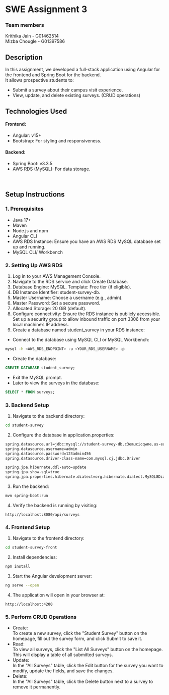 # SWE Assignment 3
### Team members
Krithika Jain - G01462514<br>
Mizba Chougle - G01397586

## Description
In this assignment, we developed a full-stack application using Angular for the frontend and Spring Boot for the backend. <br>
It allows prospective students to:
- Submit a survey about their campus visit experience.
- View, update, and delete existing surveys. (CRUD operations)

## Technologies Used
#### Frontend:
- Angular: v15+
- Bootstrap: For styling and responsiveness.
#### Backend:
- Spring Boot: v3.3.5
- AWS RDS (MySQL): For data storage.
<br>

## Setup Instructions
### 1. Prerequisites
- Java 17+
- Maven
- Node.js and npm
- Angular CLI
- AWS RDS Instance: Ensure you have an AWS RDS MySQL database set up and running.
- MySQL CLI/ Workbench

###  2. Setting Up AWS RDS
1. Log in to your AWS Management Console.
2. Navigate to the RDS service and click Create Database.
3. Database Engine: MySQL.
Template: Free tier (if eligible).
4. DB Instance Identifier: student-survey-db.
5. Master Username: Choose a username (e.g., admin).
6. Master Password: Set a secure password.
7. Allocated Storage: 20 GiB (default).
8. Configure connectivity:
Ensure the RDS instance is publicly accessible.
Set up a security group to allow inbound traffic on port 3306 from your local machine’s IP address.
9. Create a database named student_survey in your RDS instance:
- Connect to the database using MySQL CLI or MySQL Workbench:
```bash
mysql -h <AWS_RDS_ENDPOINT> -u <YOUR_RDS_USERNAME> -p
```
- Create the database:
```sql
CREATE DATABASE student_survey;
```
- Exit the MySQL prompt.
- Later to view the surveys in the database:
```sql
SELECT * FROM surveys;
```

### 3. Backend Setup
1. Navigate to the backend directory:
```bash
cd student-survey
```
2. Configure the database in application.properties: 
```bash
spring.datasource.url=jdbc:mysql://student-survey-db.c3emucicqwne.us-east-1.rds.amazonaws.com:3306/student_survey
spring.datasource.username=admin
spring.datasource.password=123admin456
spring.datasource.driver-class-name=com.mysql.cj.jdbc.Driver

spring.jpa.hibernate.ddl-auto=update
spring.jpa.show-sql=true
spring.jpa.properties.hibernate.dialect=org.hibernate.dialect.MySQL8Dialect
```
3. Run the backend:
```bash
mvn spring-boot:run
```
4. Verify the backend is running by visiting:
```arduino
http://localhost:8080/api/surveys
```

### 4. Frontend Setup
1. Navigate to the frontend directory:
```bash
cd student-survey-front
```
2. Install dependencies:
```bash
npm install
```
3. Start the Angular development server:
```bash
ng serve --open
```
4. The application will open in your browser at:
```arduino
http://localhost:4200
```


### 5. Perform CRUD Operations
- Create: <br>To create a new survey, click the "Student Survey" button on the homepage, fill out the survey form, and click Submit to save it.
- Read: <br>To view all surveys, click the "List All Surveys" button on the homepage. This will display a table of all submitted surveys.
- Update: <br>In the "All Surveys" table, click the Edit button for the survey you want to modify, update the fields, and save the changes.
- Delete: <br>In the "All Surveys" table, click the Delete button next to a survey to remove it permanently.